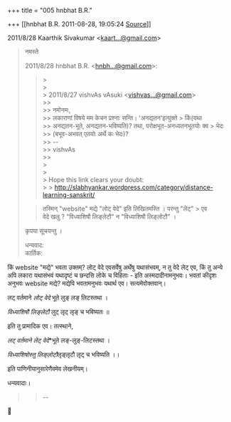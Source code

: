 +++
title = "005 hnbhat B.R."

+++
[[hnbhat B.R.	2011-08-28, 19:05:24 [Source](https://groups.google.com/g/samskrita/c/slqSgB_W-Rc)]]



  
  

2011/8/28 Kaarthik Sivakumar \<[kaart...@gmail.com]()\>

  

> नमस्ते  
>   
> 2011/8/28 hnbhat B.R. \<[hnbh...@gmail.com]()\>:  
> > 
> > \>  
> \>  
> \> 2011/8/27 vishvAs vAsuki \<[vishvas...@gmail.com]()\>  
> \>\>  
> \>\> नमोनमः,  
> \>\> लकाराणां विषये मम केचन प्रश्नाः सन्ति। 'अनद्यतन'इत्युक्ते > किं(यथा  
> \>\> अनद्यतन-भूते, अनद्यतन-भविष्यति)? तथा, परोक्षभूत-अनध्यतनभूतयोः क्व > भेदः  
> \>\> (बभूव-अभवत् एतयोः अर्थे कः भेदः)?  
> \>\> --  
> \>\> vishvAs  
> \>\>  
> \>  
> \>  
> \> Hope this link clears your doubt:  
> \> > <http://slabhyankar.wordpress.com/category/distance-learning-sanskrit/>  
>   
>   
> > 
> > तस्मिन् "website" मद्ये "लोट् वेदे" इति लिखितमस्ति । परन्तु "लेट्" > एव  
> वेदे खलु ? "विध्याशिषौ लिङ्लेटौ" न "विध्याशिषौ लिङ्लोटौ" ।  
>   
> कृपया सूचयन्तु ।  
>   
> धन्यवाद:  
> कार्तिक:  
> > 
> > 

  

किं website "मद्ये" भवता उक्तम्? लोट् वेदे एवसर्वेषु अर्थेषु यथासंभवम्, न तु वेदे लेट् एव, किं तु अन्ये अपि लकारा यथासंभवं यथादृष्टं च छन्दसि लोके च विहिताः - इति अस्मदादीनामनुभवः। भवतां कीदृशः अनुभवः website मद्ये? मद्ये‍पि भवतामनुभवः यथार्थ एव। सत्यमेवोक्तवान्।

  

लट् वर्तमाने *लोट् वेदे* भूते लुङ् लङ् लिटस्तथा ।

*विध्याशिषौ लिङ्लेटौ* लुट् लृट् लृङ् च भविष्यतः ॥

  

इति तु प्रामादिक एव। तत्स्थाने,

  

*लट् वर्तमाने लेट् वेदे*\*भूते लङ्-लुङ्-लिटस्तथा ।

*विध्याशिषोस्तु लिङ्लोटौ*लृङ्लृटौ लृट् च भविष्यति ।।

  

इति पाणिनीयानुसारेणैवमेव लेखनीयम्।

  

धन्यवादाः।

  

> 
> > --
> > 



